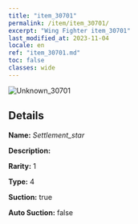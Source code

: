 ```yaml
---
title: "item_30701"
permalink: /item/item_30701/
excerpt: "Wing Fighter item_30701"
last_modified_at: 2023-11-04
locale: en
ref: "item_30701.md"
toc: false
classes: wide
---
```



 ![Unknown_30701](/images/item/Settlement_star_p.png)



## Details

 **Name:** *Settlement_star* 

 **Description:** 

 **Rarity:** 1 

 **Type:** 4 

 **Suction:** true 

 **Auto Suction:** false 


